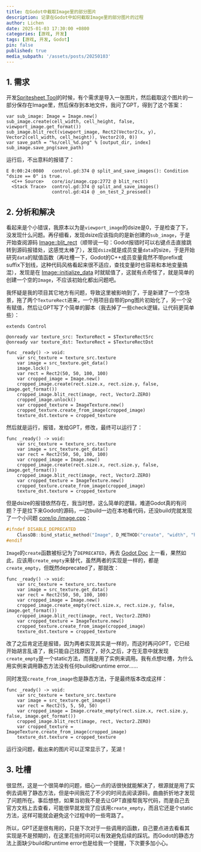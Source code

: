 ```yaml
---
title: 在Godot中截取Image里的部分图片
description: 记录在Godot中如何截取Image里的部分图片的过程
author: Lichen
date: 2025-01-03 17:30:00 +0800
categories: [游戏, 开发]
tags: [游戏, 开发, Godot]
pin: false
published: true
media_subpath: '/assets/posts/20250103'
---
```


<style>
    img {
        width: 300px;
        height: 200px;
    }
</style>

## 1. 需求

开发[Spritesheet Tool](https://github.com/lichen63/godot-tools/tree/main/spritesheet-tools)的时候，有个需求是导入一张图片，然后截取这个图片的一部分保存在Image里，然后保存到本地文件，我问了GPT，得到了这个答案：

```gdscript
var sub_image: Image = Image.new()
sub_image.create(cell_width, cell_height, false, viewport_image.get_format())
sub_image.blit_rect(viewport_image, Rect2(Vector2(x, y), Vector2(cell_width, cell_height)), Vector2(0, 0))
var save_path = "%s/cell_%d.png" % [output_dir, index]
sub_image.save_png(save_path)
```

运行后，不出意料的报错了：

```
E 0:00:24:0080   control.gd:374 @ split_and_save_images(): Condition "dsize == 0" is true.
  <C++ Source>   core/io/image.cpp:2772 @ blit_rect()
  <Stack Trace>  control.gd:374 @ split_and_save_images()
                 control.gd:414 @ _on_test_2_pressed()
```

## 2. 分析和解决

看起来是个小错误，我原本以为是`viewport_image`的dsize是0，于是检查了下，没发现什么问题。再仔细看，发现dsize应该指向的是新创建的`sub_image`，于是开始查阅源码 [Image::blit_rect](https://github.com/godotengine/godot/blob/master/core/io/image.cpp#L2863)（顺带说一句：Godot报错时可以右键点击直接跳转到源码报错处，这感觉太棒了），发现`dsize`就是成员变量`data`的size，于是开始研究`data`的赋值函数（再吐槽一下，Godot的C++成员变量竟然不带prefix或suffix下划线，这种代码风格看起来很不适应，查找变量时也容易和本地变量搞混），发现是在 [Image::initialize_data](https://github.com/godotengine/godot/blob/master/core/io/image.cpp#L2208) 时就赋值了，这就有点奇怪了，就是简单的创建一个空的`Image`，不应该初始化都出问题吧。

我怀疑是我的项目其它地方有问题，导致这里被影响到了，于是新建了一个空场景，拖了两个`TextureRect`进来，一个用项目自带的png图片初始化了，另一个没有赋值，然后让GPT写了个简单的脚本（我去掉了一些check逻辑，让代码更简单些）：

```gdscript
extends Control

@onready var texture_src: TextureRect = $TextureRectSrc
@onready var texture_dst: TextureRect = $TextureRectDst

func _ready() -> void:
    var src_texture = texture_src.texture
    var image = src_texture.get_data()
    image.lock()
    var rect = Rect2(50, 50, 100, 100)
    var cropped_image = Image.new()
    cropped_image.create(rect.size.x, rect.size.y, false, image.get_format())
    cropped_image.blit_rect(image, rect, Vector2.ZERO)
    cropped_image.unlock()
    var cropped_texture = ImageTexture.new()
    cropped_texture.create_from_image(cropped_image)
    texture_dst.texture = cropped_texture
```

然后就是运行，报错，发给GPT，修改，最终可以运行了：

```gdscript
func _ready() -> void:
    var src_texture = texture_src.texture
    var image = src_texture.get_data()
    var rect = Rect2(50, 50, 100, 100)
    var cropped_image = Image.new()
    cropped_image.create(rect.size.x, rect.size.y, false, image.get_format())
    cropped_image.blit_rect(image, rect, Vector2.ZERO)
    var cropped_texture = ImageTexture.new()
    cropped_texture.create_from_image(cropped_image)
    texture_dst.texture = cropped_texture
```

但是dsize的报错依然存在，我当时想，这么简单的逻辑，难道Godot真的有问题？于是拉下来Godot的源码，一边build一边在本地看代码，还没build完就发现了一个小问题 [core/io
/image.cpp](https://github.com/godotengine/godot/blob/master/core/io/image.cpp#L3511)：

```cpp
#ifndef DISABLE_DEPRECATED
	ClassDB::bind_static_method("Image", D_METHOD("create", "width", "height", "use_mipmaps", "format"), &Image::create_empty);
#endif
```

`Image`的`create`函数被标记为了`DEPRECATED`，再去 [Godot Doc](https://docs.godotengine.org/en/stable/classes/class_image.html#class-image-method-create) 上一看，果然如此，应该用`create_empty`来替代，虽然两者的实现是一样的，都是`create_empty`，但既然deprecated了，那就改：

```gdscript
func _ready() -> void:
    var src_texture = texture_src.texture
    var image = src_texture.get_data()
    var rect = Rect2(50, 50, 100, 100)
    var cropped_image = Image.new()
    cropped_image.create_empty(rect.size.x, rect.size.y, false, image.get_format())
    cropped_image.blit_rect(image, rect, Vector2.ZERO)
    var cropped_texture = ImageTexture.new()
    cropped_texture.create_from_image(cropped_image)
    texture_dst.texture = cropped_texture
```

改了之后肯定还是报错，因为两者实现其实是一样的，而这时再问GPT，它已经开始胡言乱语了，我只能自己找原因了，好久之后，才在无意中就发现`create_empty`是一个static方法，而我是用了实例来调用。我有点想吐槽，为什么用实例来调用静态方法没有任何build和runtime error……

同时发现`create_from_image`也是静态方法，于是最终版本改成这样：

```gdscript
func _ready() -> void:
    var src_texture = texture_src.texture
    var image = src_texture.get_image()
    var rect = Rect2(5, 5, 50, 50)
    var cropped_image = Image.create_empty(rect.size.x, rect.size.y, false, image.get_format())
    cropped_image.blit_rect(image, rect, Vector2.ZERO)
    var cropped_texture = ImageTexture.create_from_image(cropped_image)
    texture_dst.texture = cropped_texture
```

运行没问题，截出来的图片可以正常显示了，芜湖！

## 3. 吐槽

很显然，这是一个很简单的问题，细心一点的话很快就能解决了，根源就是用了实例去调用了静态方法，但是中间我花了不少的时间去阅读源码，曲曲折折地才发现了问题所在。事后想想，如果当初我不是去让GPT直接帮我写代码，而是自己去官方文档上去查看，可能很早就发现了应该用`create_empty`，而且它还是个static方法，这样可能就会避免这个过程中的一些弯路了。

所以，GPT还是很有用的，只是下次对于一些调用的函数，自己要点进去看看其实现是不是预期的，在这里花些时间可以有效避免后续的踩坑。而Godot的静态方法上面缺少build和runtime error也是给我一个提醒，下次要多加小心。
